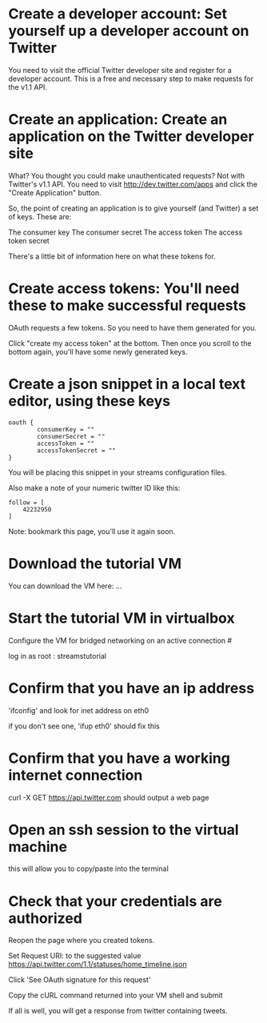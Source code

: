 # Create a developer account: Set yourself up a developer account on Twitter #

You need to visit the official Twitter developer site and register for
a developer account. This is a free and necessary step to make
requests for the v1.1 API.

# Create an application: Create an application on the Twitter developer site #

What? You thought you could make unauthenticated requests? Not with
Twitter's v1.1 API. You need to visit http://dev.twitter.com/apps and
click the "Create Application" button.

So, the point of creating an application is to give yourself (and
Twitter) a set of keys. These are:

The consumer key
The consumer secret
The access token
The access token secret

There's a little bit of information here on what these tokens for.

# Create access tokens: You'll need these to make successful requests #

OAuth requests a few tokens. So you need to have them generated for you.

Click "create my access token" at the bottom. Then once you scroll to
the bottom again, you'll have some newly generated keys.

# Create a json snippet in a local text editor, using these keys #

    oauth {
            consumerKey = ""
            consumerSecret = ""
            accessToken = ""
            accessTokenSecret = ""
    }

You will be placing this snippet in your streams configuration files.

Also make a note of your numeric twitter ID like this:

    follow = [
        42232950
    ]

Note: bookmark this page, you'll use it again soon.

# Download the tutorial VM #

You can download the VM here: ...

# Start the tutorial VM in virtualbox #

Configure the VM for bridged networking on an active connection #

log in as root : streamstutorial

# Confirm that you have an ip address #

'ifconfig' and look for inet address on eth0

if you don't see one, 'ifup eth0' should fix this

# Confirm that you have a working internet connection #

curl -X GET https://api.twitter.com
should output a web page

# Open an ssh session to the virtual machine #

this will allow you to copy/paste into the terminal

# Check that your credentials are authorized #

Reopen the page where you created tokens.

Set Request URI: to the suggested value
https://api.twitter.com/1.1/statuses/home_timeline.json

Click 'See OAuth signature for this request'

Copy the cURL command returned into your VM shell and submit

If all is well, you will get a response from twitter containing tweets.
